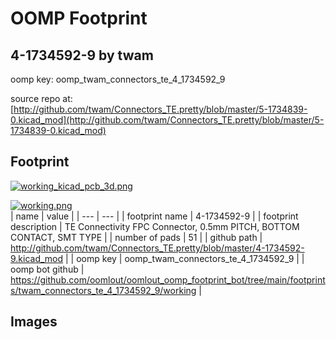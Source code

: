 # OOMP Footprint  
## 4-1734592-9  by twam  
  
oomp key: oomp_twam_connectors_te_4_1734592_9  
  
source repo at: [http://github.com/twam/Connectors_TE.pretty/blob/master/5-1734839-0.kicad_mod](http://github.com/twam/Connectors_TE.pretty/blob/master/5-1734839-0.kicad_mod)  
## Footprint  
  
[![working_kicad_pcb_3d.png](working_kicad_pcb_3d_600.png)](working_kicad_pcb_3d.png)  
  
[![working.png](working_600.png)](working.png)  
| name | value | 
| --- | --- | 
| footprint name | 4-1734592-9 | 
| footprint description | TE Connectivity FPC Connector, 0.5mm PITCH, BOTTOM CONTACT, SMT TYPE | 
| number of pads | 51 | 
| github path | http://github.com/twam/Connectors_TE.pretty/blob/master/4-1734592-9.kicad_mod | 
| oomp key | oomp_twam_connectors_te_4_1734592_9 | 
| oomp bot github | https://github.com/oomlout/oomlout_oomp_footprint_bot/tree/main/footprints/twam_connectors_te_4_1734592_9/working | 
## Images  
